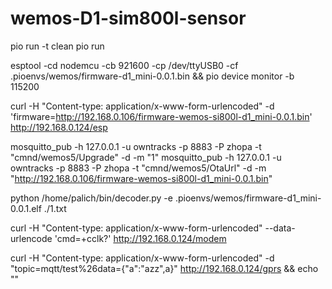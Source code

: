 # wemos-D1-sim800l-sensor

pio run -t clean
pio run

esptool -cd nodemcu -cb 921600 -cp /dev/ttyUSB0 -cf .pioenvs/wemos/firmware-d1_mini-0.0.1.bin && pio device monitor -b 115200

curl -H "Content-type: application/x-www-form-urlencoded" -d 'firmware=http://192.168.0.106/firmware-wemos-si800l-d1_mini-0.0.1.bin' http://192.168.0.124/esp

mosquitto_pub -h 127.0.0.1 -u owntracks -p 8883 -P zhopa -t "cmnd/wemos5/Upgrade" -d -m "1"
mosquitto_pub -h 127.0.0.1 -u owntracks -p 8883 -P zhopa -t "cmnd/wemos5/OtaUrl" -d -m "http://192.168.0.106/firmware-wemos-si800l-d1_mini-0.0.1.bin"

python /home/palich/bin/decoder.py -e .pioenvs/wemos/firmware-d1_mini-0.0.1.elf ./1.txt

curl -H "Content-type: application/x-www-form-urlencoded" --data-urlencode 'cmd=+cclk?' http://192.168.0.124/modem

curl -H "Content-type: application/x-www-form-urlencoded" -d "topic=mqtt/test%26data={\"a\":\"azz\",a}" http://192.168.0.124/gprs && echo ""
